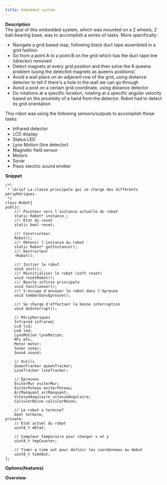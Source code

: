 ```yaml
---
title: Embedded system
---
```


**Description**  
The goal of this embedded system, which was mounted on a 2 wheels, 2 ball-bearing base, was to accomplish a series of tasks. More specifically:

*   Navigate a grid based map, following black duct tape assembled in a grid fashion
*   Go from a point A to a point B on the grid which has the duct tape line (director) removed
*   Detect magnets at every grid position and then solve the 8 queens problem (using the detected magnets as queens positions)
*   Avoid a wall place on an adjacent row of the grid, using distance detector to tell if there's a hole in the wall we can go through
*   Avoid a post on a certain grid coordinate, using distance detector
*   Do rotations at a specific location, rotating at a specific angular velocity based on the proximity of a hand from the detector. Robot had to detect its grid orientation

This robot was using the following sensors/outputs to accomplish those tasks:

*   Infrared detector
*   LCD display
*   Status LED
*   Lynx Motion (line detector)
*   Magnetic field sensor
*   Motors
*   Sonar
*   Piezo electric sound emitter
</u>

**Snippet**
<pre><code class="language-cpp line-numbers">/*!
 * \brief La classe principale qui se charge des différents périphériques.
 */
class Robot{
public:
    //! Pointeur vers l'instance actuelle du robot
    static Robot* instance_;
    //! État du reset
    static bool reset;
    
    //! Constructeur
    Robot();
    //! Obtenir l'instance du robot
    static Robot* getInstance();
    //! Destructeur
    ~Robot();
    
    //! Initier le robot
    void init();
    //! Réinitialiser le robot (soft reset)
    void resetRobot();
    //! Boucle infinie principale
    void fonctionner();
    //! S'occupe d'envoyer le robot dans l'épreuve
    void tomberDansEpreuve();

    //! Se charge d'effectuer la bonne interruption
    void doInterrupt();
    
    // Péripheriques
    Infrared infrared;
    Lcd lcd;
    Led led;
    LynxMotion lynxMotion;
    Mfs	mfs;
    Motor motor;
    Sonar sonar;
    Sound sound;
    
    // Outils
    QueenTracker queenTracker;
    LineTracker lineTracker;
    
    // Epreuves
    EviterMur eviterMur;
    EviterPoteau eviterPoteau;
    ArcManquant arcManquant;
    VitesseAngulaire vitesseAngulaire;
    CalculerReine calculerReine;
    
    // Le robot a termine?
    bool termine;
private:
    // Etat actuel du robot
    uint8_t mEtat;
    
    // Compteur temporaire pour changer x et y
    uint8_t tmpCounter;
    
    // Timer a time out pour definir les coordonnees au debut
    uint8_t timeOut;
};
</code></pre>

**Options(features)**

**Overview**

